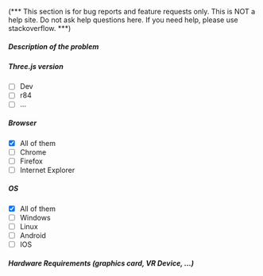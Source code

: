 (*** This section is for bug reports and feature requests only. This is NOT a help site. Do not ask help questions here. If you need help, please use stackoverflow. ***)

##### Description of the problem 


##### Three.js version

- [ ] Dev
- [ ] r84
- [ ] ...

##### Browser

- [x] All of them
- [ ] Chrome
- [ ] Firefox
- [ ] Internet Explorer

##### OS

- [x] All of them
- [ ] Windows
- [ ] Linux
- [ ] Android
- [ ] IOS

##### Hardware Requirements (graphics card, VR Device, ...)


